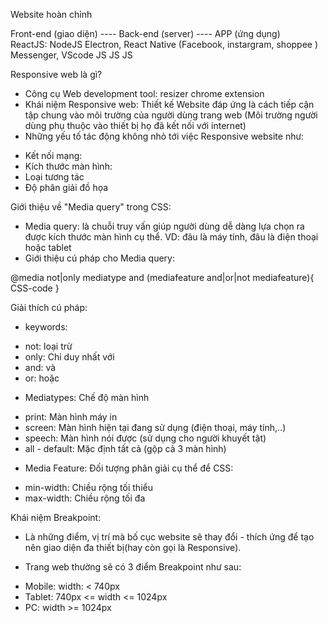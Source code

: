 Website hoàn chỉnh

Front-end (giao diện)    ----      Back-end (server)    ----    APP (ứng dụng)  
ReactJS:                           NodeJS                       Electron, React Native
(Facebook, instargram, shoppee )                                Messenger, VScode
JS                                   JS                         JS


Responsive web là gì?

- Công cụ Web development tool: resizer chrome extension
- Khái niệm Responsive web: Thiết kế Website đáp ứng  là cách tiếp cận tập chung vào môi trường của người dùng trang web (Môi trường người dùng phụ thuộc vào thiết bị họ đã kết nối với internet)
- Những yếu tố tác động không nhỏ tới việc Responsive website như:
+ Kết nối mạng: 
+ Kích thước màn hình: 
+ Loại tương tác
+ Độ phân giải đồ họa


Giới thiệu về "Media query" trong CSS:
- Media query: là chuỗi truy vấn giúp người dùng dễ dàng lựa chọn ra được kích thước màn hình cụ thể. VD: đâu là máy tính, đâu là điện thoại hoặc tablet
- Giới thiệu cú pháp cho Media query:

@media not|only mediatype and (mediafeature and|or|not mediafeature){
    CSS-code
}

Giải thích cú pháp:
- keywords: 
+ not: loại trừ
+ only: Chỉ duy nhất với
+ and: và
+ or: hoặc

- Mediatypes: Chế độ màn hình
+ print: Màn hình máy in
+ screen: Màn hình hiện tại đang sử dụng (điện thoại, máy tính,..)
+ speech: Màn hình nói được (sử dụng cho người khuyết tật)
+ all - default: Mặc định tất cả (gộp cả 3 màn hình)

- Media Feature: Đối tượng phân giải cụ thể để CSS:
+ min-width: Chiều rộng tối thiểu
+ max-width: Chiều rộng tối đa





Khái niệm Breakpoint:
- Là những điểm, vị trí mà bố cục website sẽ thay đổi - thích ứng để tạo nên giao diện đa thiết bị(hay còn gọi là Responsive).

- Trang web thường sẽ có 3 điểm Breakpoint như sau: 
+ Mobile: width: < 740px
+ Tablet: 740px <= width <= 1024px
+ PC: width >= 1024px

